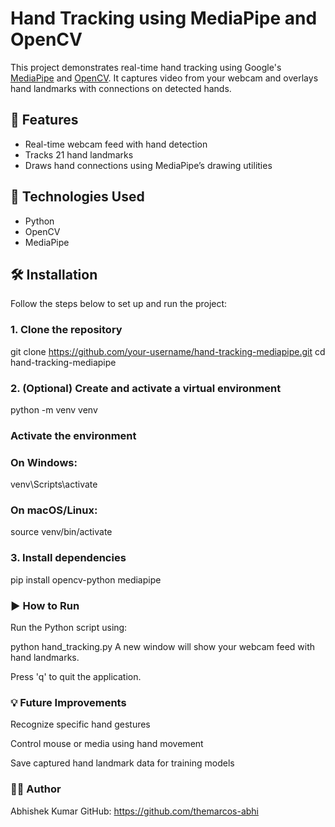 # Hand Tracking using MediaPipe and OpenCV

This project demonstrates real-time hand tracking using Google's [MediaPipe](https://google.github.io/mediapipe/) and [OpenCV](https://opencv.org/). It captures video from your webcam and overlays hand landmarks with connections on detected hands.

## 📸 Features

- Real-time webcam feed with hand detection
- Tracks 21 hand landmarks
- Draws hand connections using MediaPipe’s drawing utilities

## 🔧 Technologies Used

- Python
- OpenCV
- MediaPipe

## 🛠️ Installation

Follow the steps below to set up and run the project:

### 1. Clone the repository


git clone https://github.com/your-username/hand-tracking-mediapipe.git
cd hand-tracking-mediapipe

### 2. (Optional) Create and activate a virtual environment


python -m venv venv
### Activate the environment
### On Windows:
venv\Scripts\activate
### On macOS/Linux: 
source venv/bin/activate


### 3. Install dependencies
pip install opencv-python mediapipe


### ▶️ How to Run
Run the Python script using:

python hand_tracking.py
A new window will show your webcam feed with hand landmarks.

Press 'q' to quit the application.


### 💡 Future Improvements
Recognize specific hand gestures 

Control mouse or media using hand movement

Save captured hand landmark data for training models

### 👨‍💻 Author
Abhishek Kumar
GitHub: https://github.com/themarcos-abhi
